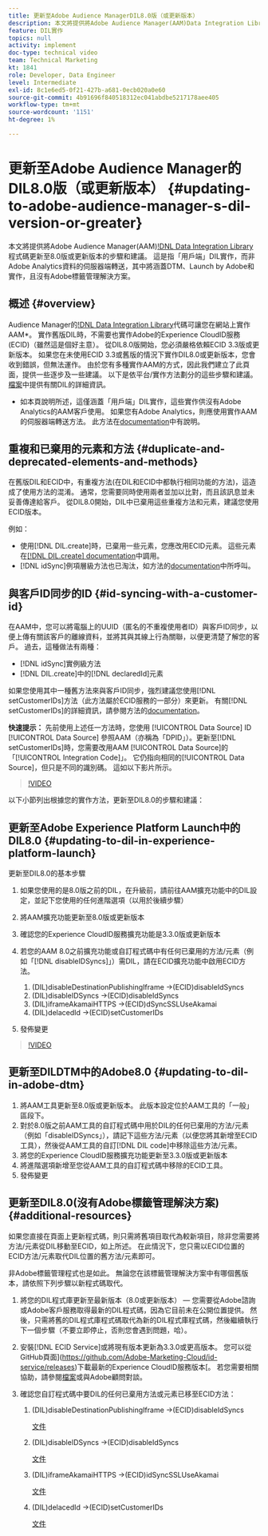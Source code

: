 ```yaml
---
title: 更新至Adobe Audience ManagerDIL8.0版（或更新版本）
description: 本文將提供將Adobe Audience Manager(AAM)Data Integration Library(DIL)程式碼更新至8.0版或更新版本的步驟與建議。 這是指「用戶端」DIL實作，而非Adobe Analytics資料的伺服器端轉送，其中將涵蓋DTM、Launch by Adobe和實作，且沒有Adobe標籤管理解決方案。
feature: DIL實作
topics: null
activity: implement
doc-type: technical video
team: Technical Marketing
kt: 1841
role: Developer, Data Engineer
level: Intermediate
exl-id: 8c1e6ed5-0f21-427b-a681-0ecb020a0e60
source-git-commit: 4b91696f840518312ec041abdbe5217178aee405
workflow-type: tm+mt
source-wordcount: '1151'
ht-degree: 1%

---
```


# 更新至Adobe Audience Manager的DIL8.0版（或更新版本） {#updating-to-adobe-audience-manager-s-dil-version-or-greater}

本文將提供將Adobe Audience Manager(AAM)[!DNL Data Integration Library](DIL)程式碼更新至8.0版或更新版本的步驟和建議。 這是指「用戶端」DIL實作，而非Adobe Analytics資料的伺服器端轉送，其中將涵蓋DTM、Launch by Adobe和實作，且沒有Adobe標籤管理解決方案。

## 概述 {#overview}

Audience Manager的[!DNL Data Integration Library](DIL)代碼可讓您在網站上實作AAM*。 實作舊版DIL時，不需要也實作Adobe的Experience CloudID服務(ECID)（雖然這是個好主意）。 從DIL8.0版開始，您必須嚴格依賴ECID 3.3版或更新版本。 如果您在未使用ECID 3.3或舊版的情況下實作DIL8.0或更新版本，您會收到錯誤，但無法運作。 由於您有多種實作AAM的方式，因此我們建立了此頁面，提供一些逐步及一些建議。 以下是依平台/實作方法劃分的這些步驟和建議。 [檔案](https://marketing.adobe.com/resources/help/en_US/aam/c_dil.html)中提供有關DIL的詳細資訊。

* 如本頁說明所述，這僅涵蓋「用戶端」DIL實作，這些實作供沒有Adobe Analytics的AAM客戶使用。 如果您有Adobe Analytics，則應使用實作AAM的伺服器端轉送方法。 此方法在[documentation](https://marketing.adobe.com/resources/help/en_US/reference/ssf.html)中有說明。

## 重複和已棄用的元素和方法 {#duplicate-and-deprecated-elements-and-methods}

在舊版DIL和ECID中，有重複方法(在DIL和ECID中都執行相同功能的方法)，這造成了使用方法的混淆。 通常，您需要同時使用兩者並加以比對，而且該訊息並未妥善傳達給客戶。 從DIL8.0開始，DIL中已棄用這些重複方法和元素，建議您使用ECID版本。

例如：

* 使用[!DNL DIL.create]時，已棄用一些元素，您應改用ECID元素。 這些元素在[[!DNL DIL.create] documentation](https://marketing.adobe.com/resources/help/en_US/aam/r_dil_create.html)中調用。
* [!DNL idSync]例項層級方法也已淘汰，如方法的[documentation](https://marketing.adobe.com/resources/help/en_US/aam/r_dil_idsync.html)中所呼叫。

## 與客戶ID同步的ID {#id-syncing-with-a-customer-id}

在AAM中，您可以將電腦上的UUID（匿名的不重複使用者ID）與客戶ID同步，以便上傳有關該客戶的離線資料，並將其與其線上行為關聯，以便更清楚了解您的客戶。 過去，這種做法有兩種：

* [!DNL idSync]實例級方法
* [!DNL DIL.create]中的[!DNL declaredId]元素

如果您使用其中一種舊方法來與客戶ID同步，強烈建議您使用[!DNL setCustomerIDs]方法（此方法屬於ECID服務的一部分）來更新。 有關[!DNL setCustomerIDs]的詳細資訊，請參閱方法的[documentation](https://marketing.adobe.com/resources/help/en_US/mcvid/mcvid_setcustomerids.html)。

**快速提示：** 先前使用上述任一方法時，您使用 [!UICONTROL Data Source] ID [!UICONTROL Data Source] 參照AAM（亦稱為「DPID」）。更新至[!DNL setCustomerIDs]時，您需要改用AAM [!UICONTROL Data Source]的「[!UICONTROL Integration Code]」。 它仍指向相同的[!UICONTROL Data Source]，但只是不同的識別碼。 這如以下影片所示。

>[!VIDEO](https://video.tv.adobe.com/v/23873/?quality=12)

以下小節列出根據您的實作方法，更新至DIL8.0的步驟和建議：

## 更新至Adobe Experience Platform Launch中的DIL8.0 {#updating-to-dil-in-experience-platform-launch}

更新至DIL8.0的基本步驟

1. 如果您使用的是8.0版之前的DIL，在升級前，請前往AAM擴充功能中的DIL設定，並記下您使用的任何進階選項（以用於後續步驟）
1. 將AAM擴充功能更新至8.0版或更新版本
1. 確認您的Experience CloudID服務擴充功能是3.3.0版或更新版本
1. 若您的AAM 8.0之前擴充功能或自訂程式碼中有任何已棄用的方法/元素（例如「[!DNL disableIDSyncs]」）需DIL，請在ECID擴充功能中啟用ECID方法。

   1. (DIL)disableDestinationPublishingIframe ->(ECID)disableIdSyncs
   1. (DIL)disableIDSyncs ->(ECID)disableIdSyncs
   1. (DIL)iframeAkamaiHTTPS ->(ECID)dSyncSSLUseAkamai
   1. (DIL)delacedId ->(ECID)setCustomerIDs

1. 發佈變更

>[!VIDEO](https://video.tv.adobe.com/v/23874/?quality=12)

## 更新至DILDTM中的Adobe8.0 {#updating-to-dil-in-adobe-dtm}

1. 將AAM工具更新至8.0版或更新版本。 此版本設定位於AAM工具的「一般」區段下。
1. 對於8.0版之前AAM工具的自訂程式碼中用於DIL的任何已棄用的方法/元素（例如「disableIDSyncs」），請記下這些方法/元素（以便您將其新增至ECID工具），然後從AAM工具的自訂[!DNL DIL code]中移除這些方法/元素。
1. 將您的Experience CloudID服務擴充功能更新至3.3.0版或更新版本
1. 將進階選項新增至您從AAM工具的自訂程式碼中移除的ECID工具。
1. 發佈變更

## 更新至DIL8.0(沒有Adobe標籤管理解決方案) {#additional-resources}

如果您直接在頁面上更新程式碼，則只需將舊項目取代為較新項目，除非您需要將方法/元素從DIL移動至ECID，如上所述。 在此情況下，您只需以ECID位置的ECID方法/元素取代DIL位置的舊方法/元素即可。

非Adobe標籤管理程式也是如此。 無論您在該標籤管理解決方案中有哪個舊版本，請依照下列步驟以新程式碼取代。

1. 將您的DIL程式庫更新至最新版本（8.0或更新版本） — 您需要從Adobe諮詢或Adobe客戶服務取得最新的DIL程式碼，因為它目前未在公開位置提供。 然後，只需將舊的DIL程式庫程式碼取代為新的DIL程式庫程式碼，然後繼續執行下一個步驟（不要立即停止，否則您會遇到問題，哈）。
1. 安裝[!DNL ECID Service]或將現有版本更新為3.3.0或更高版本。 您可以從GitHub頁面](https://github.com/Adobe-Marketing-Cloud/id-service/releases)下載最新的Experience CloudID服務版本[。 若您需要相關協助，請參閱[檔案](https://marketing.adobe.com/resources/help/en_US/mcvid/)或與Adobe顧問對談。

1. 確認您自訂程式碼中要DIL的任何已棄用方法或元素已移至ECID方法：

   1. (DIL)disableDestinationPublishingIframe ->(ECID)disableIdSyncs

      [文件](https://marketing.adobe.com/resources/help/en_US/mcvid/mcvid-disableidsync.html)

   1. (DIL)disableIDSyncs ->(ECID)disableIdSyncs

      [文件](https://marketing.adobe.com/resources/help/en_US/mcvid/mcvid-disableidsync.html)

   1. (DIL)iframeAkamaiHTTPS ->(ECID)idSyncSSLUseAkamai

      [文件](https://marketing.adobe.com/resources/help/en_US/aam/r_dil_create.html)

   1. (DIL)delacedId ->(ECID)setCustomerIDs

      [文件](https://marketing.adobe.com/resources/help/en_US/mcvid/mcvid_setcustomerids.html)
